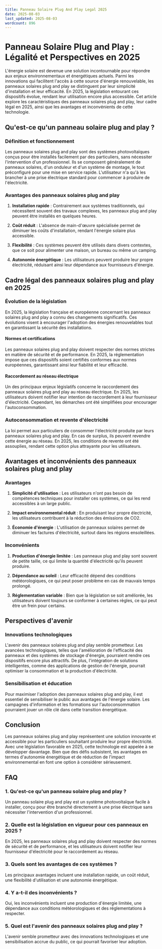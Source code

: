 ```yaml
---
title: Panneau Solaire Plug And Play Legal 2025
date: 2025-08-03
last_updated: 2025-08-03
wordcount: 896
---
```


# Panneau Solaire Plug and Play : Légalité et Perspectives en 2025

L'énergie solaire est devenue une solution incontournable pour répondre aux enjeux environnementaux et énergétiques actuels. Parmi les innovations qui facilitent l'accès à cette source d'énergie renouvelable, les panneaux solaires plug and play se distinguent par leur simplicité d'installation et leur efficacité. En 2025, la législation entourant ces dispositifs évolue, rendant leur utilisation encore plus accessible. Cet article explore les caractéristiques des panneaux solaires plug and play, leur cadre légal en 2025, ainsi que les avantages et inconvénients de cette technologie.

## Qu'est-ce qu'un panneau solaire plug and play ?

### Définition et fonctionnement

Les panneaux solaires plug and play sont des systèmes photovoltaïques conçus pour être installés facilement par des particuliers, sans nécessiter l'intervention d'un professionnel. Ils se composent généralement de panneaux solaires, d'un onduleur et d'un système de montage, le tout préconfiguré pour une mise en service rapide. L'utilisateur n'a qu'à les brancher à une prise électrique standard pour commencer à produire de l'électricité.

### Avantages des panneaux solaires plug and play

1. **Installation rapide** : Contrairement aux systèmes traditionnels, qui nécessitent souvent des travaux complexes, les panneaux plug and play peuvent être installés en quelques heures.
   
2. **Coût réduit** : L'absence de main-d'œuvre spécialisée permet de diminuer les coûts d'installation, rendant l'énergie solaire plus accessible.

3. **Flexibilité** : Ces systèmes peuvent être utilisés dans divers contextes, que ce soit pour alimenter une maison, un bureau ou même un camping.

4. **Autonomie énergétique** : Les utilisateurs peuvent produire leur propre électricité, réduisant ainsi leur dépendance aux fournisseurs d'énergie.

## Cadre légal des panneaux solaires plug and play en 2025

### Évolution de la législation

En 2025, la législation française et européenne concernant les panneaux solaires plug and play a connu des changements significatifs. Ces évolutions visent à encourager l'adoption des énergies renouvelables tout en garantissant la sécurité des installations.

#### Normes et certifications

Les panneaux solaires plug and play doivent respecter des normes strictes en matière de sécurité et de performance. En 2025, la réglementation impose que ces dispositifs soient certifiés conformes aux normes européennes, garantissant ainsi leur fiabilité et leur efficacité.

#### Raccordement au réseau électrique

Un des principaux enjeux législatifs concerne le raccordement des panneaux solaires plug and play au réseau électrique. En 2025, les utilisateurs doivent notifier leur intention de raccordement à leur fournisseur d'électricité. Cependant, les démarches ont été simplifiées pour encourager l'autoconsommation.

### Autoconsommation et revente d'électricité

La loi permet aux particuliers de consommer l'électricité produite par leurs panneaux solaires plug and play. En cas de surplus, ils peuvent revendre cette énergie au réseau. En 2025, les conditions de revente ont été assouplies, rendant cette option plus attrayante pour les utilisateurs.

## Avantages et inconvénients des panneaux solaires plug and play

### Avantages

1. **Simplicité d'utilisation** : Les utilisateurs n'ont pas besoin de compétences techniques pour installer ces systèmes, ce qui les rend accessibles à un large public.

2. **Impact environnemental réduit** : En produisant leur propre électricité, les utilisateurs contribuent à la réduction des émissions de CO2.

3. **Économie d'énergie** : L'utilisation de panneaux solaires permet de diminuer les factures d'électricité, surtout dans les régions ensoleillées.

### Inconvénients

1. **Production d'énergie limitée** : Les panneaux plug and play sont souvent de petite taille, ce qui limite la quantité d'électricité qu'ils peuvent produire.

2. **Dépendance au soleil** : Leur efficacité dépend des conditions météorologiques, ce qui peut poser problème en cas de mauvais temps prolongé.

3. **Réglementation variable** : Bien que la législation se soit améliorée, les utilisateurs doivent toujours se conformer à certaines règles, ce qui peut être un frein pour certains.

## Perspectives d'avenir

### Innovations technologiques

L'avenir des panneaux solaires plug and play semble prometteur. Les avancées technologiques, telles que l'amélioration de l'efficacité des panneaux et des systèmes de stockage d'énergie, pourraient rendre ces dispositifs encore plus attractifs. De plus, l'intégration de solutions intelligentes, comme des applications de gestion de l'énergie, pourrait optimiser la consommation et la production d'électricité.

### Sensibilisation et éducation

Pour maximiser l'adoption des panneaux solaires plug and play, il est essentiel de sensibiliser le public aux avantages de l'énergie solaire. Les campagnes d'information et les formations sur l'autoconsommation pourraient jouer un rôle clé dans cette transition énergétique.

## Conclusion

Les panneaux solaires plug and play représentent une solution innovante et accessible pour les particuliers souhaitant produire leur propre électricité. Avec une législation favorable en 2025, cette technologie est appelée à se développer davantage. Bien que des défis subsistent, les avantages en termes d'autonomie énergétique et de réduction de l'impact environnemental en font une option à considérer sérieusement.

## FAQ

### 1. Qu'est-ce qu'un panneau solaire plug and play ?

Un panneau solaire plug and play est un système photovoltaïque facile à installer, conçu pour être branché directement à une prise électrique sans nécessiter l'intervention d'un professionnel.

### 2. Quelle est la législation en vigueur pour ces panneaux en 2025 ?

En 2025, les panneaux solaires plug and play doivent respecter des normes de sécurité et de performance, et les utilisateurs doivent notifier leur fournisseur d'électricité pour le raccordement au réseau.

### 3. Quels sont les avantages de ces systèmes ?

Les principaux avantages incluent une installation rapide, un coût réduit, une flexibilité d'utilisation et une autonomie énergétique.

### 4. Y a-t-il des inconvénients ?

Oui, les inconvénients incluent une production d'énergie limitée, une dépendance aux conditions météorologiques et des réglementations à respecter.

### 5. Quel est l'avenir des panneaux solaires plug and play ?

L'avenir semble prometteur avec des innovations technologiques et une sensibilisation accrue du public, ce qui pourrait favoriser leur adoption.